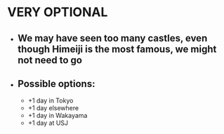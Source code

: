 # VERY OPTIONAL
- ## We may have seen too many castles, even though Himeiji is the most famous, we might not need to go
- ## Possible options:
	- +1 day in Tokyo
	- +1 day elsewhere
	- +1 day in Wakayama
	- +1 day at USJ